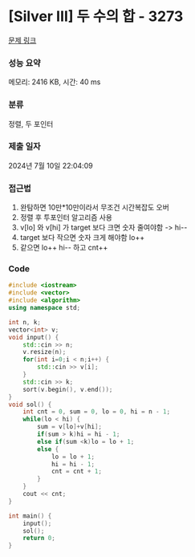 # [Silver III] 두 수의 합 - 3273 

[문제 링크](https://www.acmicpc.net/problem/3273) 

### 성능 요약

메모리: 2416 KB, 시간: 40 ms

### 분류

정렬, 두 포인터

### 제출 일자

2024년 7월 10일 22:04:09

### 접근법
1. 완탐하면 10만*10만이라서 무조건 시간복잡도 오버
2. 정렬 후 투포인터 알고리즘 사용
3. v[lo] 와 v[hi] 가 target 보다 크면 숫자 줄여야함 ->  hi--
4. target 보다 작으면 숫자 크게 해야함 lo++
5. 같으면 lo++ hi-- 하고 cnt++
  

### Code
```cpp
#include <iostream>
#include <vector>
#include <algorithm>
using namespace std;

int n, k;
vector<int> v;
void input() {
    std::cin >> n;
    v.resize(n);
    for(int i=0;i < n;i++) {
        std::cin >> v[i];
    }
    std::cin >> k;
    sort(v.begin(), v.end());
}
void sol() {
    int cnt = 0, sum = 0, lo = 0, hi = n - 1;
    while(lo < hi) {
        sum = v[lo]+v[hi];
        if(sum > k)hi = hi - 1;
        else if(sum <k)lo = lo + 1;
        else {
            lo = lo + 1;
            hi = hi - 1;
            cnt = cnt + 1;
        }
    }
    cout << cnt;
}

int main() {
    input();
    sol();
    return 0;
}
```